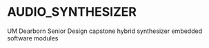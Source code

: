 # AUDIO_SYNTHESIZER
UM Dearborn Senior Design capstone hybrid synthesizer embedded software modules
